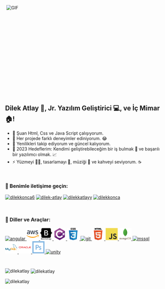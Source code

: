 <img align="right" alt="GIF" src="https://media0.giphy.com/media/26tn33aiTi1jkl6H6/giphy.gif?cid=ecf05e47bqmprj3r1yg05eed90zb0a96h37hhurw3jsruqba&ep=v1_gifs_search&rid=giphy.gif&ct=g" width="500" height="320" />

## Dilek Atlay 👧, Jr. Yazılım Geliştirici 💻, ve İç Mimar 🏠!
- 🔭 Şuan Html, Css ve Java Script çalışıyorum.
- 🌱 Her projede farklı deneyimler ediniyorum. 😂
- 👯 Yenilikleri takip ediyorum ve güncel kalıyorum.
- 🥅 2023 Hedeflerim: Kendimi geliştirebileceğim bir iş bulmak 💼 ve başarılı bir yazılımcı olmak. 📈
- ⚡ Yüzmeyi 🏊‍♀️, tasarlamayı 📐, müziği 🎵 ve kahveyi seviyorum. ☕

<br />

### 📩 Benimle iletişime geçin:

<p align="left">
<a href="https://twitter.com/dilekkonca6" target="blank"><img align="center" src="https://raw.githubusercontent.com/rahuldkjain/github-profile-readme-generator/master/src/images/icons/Social/twitter.svg" alt="dilekkonca6" height="30" width="40" /></a>
<a href="https://linkedin.com/in/dilek-atlay" target="blank"><img align="center" src="https://raw.githubusercontent.com/rahuldkjain/github-profile-readme-generator/master/src/images/icons/Social/linked-in-alt.svg" alt="dilek-atlay" height="30" width="40" /></a>
<a href="https://instagram.com/dilekkatlayy" target="blank"><img align="center" src="https://raw.githubusercontent.com/rahuldkjain/github-profile-readme-generator/master/src/images/icons/Social/instagram.svg" alt="dilekkatlayy" height="30" width="40" /></a>
<a href="https://www.behance.net/dilekkonca" target="blank"><img align="center" src="https://raw.githubusercontent.com/rahuldkjain/github-profile-readme-generator/master/src/images/icons/Social/behance.svg" alt="dilekkonca" height="30" width="40" /></a>
</p>


<br />

### 🔧 Diller ve Araçlar:

<p align="left"> <a href="https://angular.io" target="_blank" rel="noreferrer"> <img src="https://angular.io/assets/images/logos/angular/angular.svg" alt="angular" width="40" height="40"/> </a> <a href="https://aws.amazon.com" target="_blank" rel="noreferrer"> <img src="https://raw.githubusercontent.com/devicons/devicon/master/icons/amazonwebservices/amazonwebservices-original-wordmark.svg" alt="aws" width="40" height="40"/> </a> <a href="https://getbootstrap.com" target="_blank" rel="noreferrer"> <img src="https://raw.githubusercontent.com/devicons/devicon/master/icons/bootstrap/bootstrap-plain-wordmark.svg" alt="bootstrap" width="40" height="40"/> </a> <a href="https://www.w3schools.com/cs/" target="_blank" rel="noreferrer"> <img src="https://raw.githubusercontent.com/devicons/devicon/master/icons/csharp/csharp-original.svg" alt="csharp" width="40" height="40"/> </a> <a href="https://www.w3schools.com/css/" target="_blank" rel="noreferrer"> <img src="https://raw.githubusercontent.com/devicons/devicon/master/icons/css3/css3-original-wordmark.svg" alt="css3" width="40" height="40"/> </a> <a href="https://git-scm.com/" target="_blank" rel="noreferrer"> <img src="https://www.vectorlogo.zone/logos/git-scm/git-scm-icon.svg" alt="git" width="40" height="40"/> </a> <a href="https://www.w3.org/html/" target="_blank" rel="noreferrer"> <img src="https://raw.githubusercontent.com/devicons/devicon/master/icons/html5/html5-original-wordmark.svg" alt="html5" width="40" height="40"/> </a> <a href="https://developer.mozilla.org/en-US/docs/Web/JavaScript" target="_blank" rel="noreferrer"> <img src="https://raw.githubusercontent.com/devicons/devicon/master/icons/javascript/javascript-original.svg" alt="javascript" width="40" height="40"/> </a> <a href="https://www.mongodb.com/" target="_blank" rel="noreferrer"> <img src="https://raw.githubusercontent.com/devicons/devicon/master/icons/mongodb/mongodb-original-wordmark.svg" alt="mongodb" width="40" height="40"/> </a> <a href="https://www.microsoft.com/en-us/sql-server" target="_blank" rel="noreferrer"> <img src="https://www.svgrepo.com/show/303229/microsoft-sql-server-logo.svg" alt="mssql" width="40" height="40"/> </a> <a href="https://www.mysql.com/" target="_blank" rel="noreferrer"> <img src="https://raw.githubusercontent.com/devicons/devicon/master/icons/mysql/mysql-original-wordmark.svg" alt="mysql" width="40" height="40"/> </a> <a href="https://www.oracle.com/" target="_blank" rel="noreferrer"> <img src="https://raw.githubusercontent.com/devicons/devicon/master/icons/oracle/oracle-original.svg" alt="oracle" width="40" height="40"/> </a> <a href="https://www.photoshop.com/en" target="_blank" rel="noreferrer"> <img src="https://raw.githubusercontent.com/devicons/devicon/master/icons/photoshop/photoshop-line.svg" alt="photoshop" width="40" height="40"/> </a> <a href="https://unity.com/" target="_blank" rel="noreferrer"> <img src="https://www.vectorlogo.zone/logos/unity3d/unity3d-icon.svg" alt="unity" width="40" height="40"/> </a> </p>


<br />

<p><img align="left" src="https://github-readme-stats.vercel.app/api/top-langs?username=dilekatlay&show_icons=true&locale=en&layout=compact" alt="dilekatlay" /></p>

<p>&nbsp;<img align="center" src="https://github-readme-stats.vercel.app/api?username=dilekatlay&show_icons=true&locale=en" alt="dilekatlay" /></p>

<p><img align="center" src="https://github-readme-streak-stats.herokuapp.com/?user=dilekatlay&" alt="dilekatlay" /></p>



<br />
<br />
<br />
<br />
<br />


